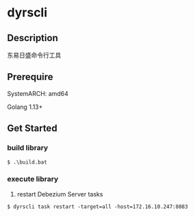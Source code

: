 # dyrscli

## Description

东易日盛命令行工具

## Prerequire

SystemARCH: amd64

Golang 1.13+

## Get Started

### build library

```
$ .\build.bat
```

### execute library

1. restart Debezium Server tasks
```
$ dyrscli task restart -target=all -host=172.16.10.247:8083
```